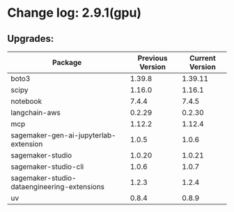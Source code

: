 # Change log: 2.9.1(gpu)

## Upgrades: 

Package | Previous Version | Current Version
---|---|---
boto3|1.39.8|1.39.11
scipy|1.16.0|1.16.1
notebook|7.4.4|7.4.5
langchain-aws|0.2.29|0.2.30
mcp|1.12.2|1.12.4
sagemaker-gen-ai-jupyterlab-extension|1.0.5|1.0.6
sagemaker-studio|1.0.20|1.0.21
sagemaker-studio-cli|1.0.6|1.0.7
sagemaker-studio-dataengineering-extensions|1.2.3|1.2.4
uv|0.8.4|0.8.9
